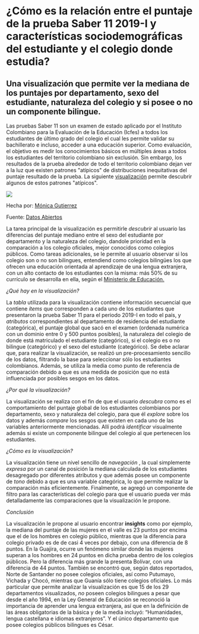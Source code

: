 # ¿Cómo es la relación entre el puntaje de la prueba Saber 11 2019-I y características sociodemográficas del estudiante y el colegio donde estudia?

## Una visualización que permite ver la mediana de los puntajes por departamento, sexo del estudiante, naturaleza del colegio y si posee o no un componente bilingue.

Las pruebas Saber 11 son un examen de estado aplicado por el Instituto Colombiano para la Evaluación de la Educación (Icfes) a todos los estudiantes de último grado del colegio
el cual les permite validar su bachillerato e incluso, acceder a una educación superior. Como evaluación, el objetivo es medir los conocimientos básicos en múltiples áreas a todos los estudiantes del
territorio colombiano sin exclusión. Sin embargo, los resultados de la prueba alrededor de todo el territorio colombiano dejan ver a la luz que existen patrones "atípicos" de distribuciones inequitativas del puntaje resultado de la prueba.
La siguiente [visualización](https://public.tableau.com/views/Viz3Icfes/Hoja1?:embed=y&:display_count=yes&publish=yes&:origin=viz_share_link) permite descubrir algunos de estos patrones "atípicos". 

<div class='tableauPlaceholder' id='viz1568698227457' style='position: relative'><noscript><a href='#'><img alt=' ' src='https:&#47;&#47;public.tableau.com&#47;static&#47;images&#47;Vi&#47;Viz3Icfes&#47;Hoja1&#47;1_rss.png' style='border: none' /></a></noscript><object class='tableauViz'  style='display:none;'><param name='host_url' value='https%3A%2F%2Fpublic.tableau.com%2F' /> <param name='embed_code_version' value='3' /> <param name='site_root' value='' /><param name='name' value='Viz3Icfes&#47;Hoja1' /><param name='tabs' value='no' /><param name='toolbar' value='yes' /><param name='static_image' value='https:&#47;&#47;public.tableau.com&#47;static&#47;images&#47;Vi&#47;Viz3Icfes&#47;Hoja1&#47;1.png' /> <param name='animate_transition' value='yes' /><param name='display_static_image' value='yes' /><param name='display_spinner' value='yes' /><param name='display_overlay' value='yes' /><param name='display_count' value='yes' /><param name='filter' value='publish=yes' /></object></div>

Hecha por: [Mónica Gutierrez](https://twitter.com/moni_gutierrezb)

Fuente: [Datos Abiertos](https://www.datos.gov.co/Educaci-n/Saber-11-2019-1/tkn6-e4ic)

La tarea principal de la visualización es permitirle *descubrir* al usuario las diferencias del puntaje mediano entre el sexo del estudiante por departamento y la naturaleza del colegio, dandole prioridad en la comparación a los colegio oficiales, mejor conocidos como colegios públicos. Como tareas adicionales, se le permite al usuario observar si los colegio son o no son bilingues, entendiend como colegios bilingües los que ofrecen una educación orientada al aprendizaje de una lengua extranjera, con un alto contacto de los estudiantes con la misma: más 50% de su currículo se desarrolla en ella, según el [Ministerio de Educación.](https://www.mineducacion.gov.co/1759/w3-article-364450.html?_noredirect=1)

*¿Qué hay en la visualización?*

La *tabla* utilizada para la visualización contiene información secuencial que contiene *ítems* que corresponden a cada uno de los estudiantes que presentaron la prueba Saber 11 para el periodo 2019-I en todo el país, y *atributos* correspondientes al departamento de residencia del estudiante (categórica), el puntaje global que sacó en el examen (ordenada numérica con un dominio entre 0 y 500 puntos posibles), la naturaleza del colegio de donde está matriculado el estudiante (categórico), si el colegio es o no bilingue (categórico) y el sexo del estudiante (categórico).
Se debe aclarar que, para realizar la visualización, se realizó un pre-procesamiento sencillo de los datos, filtrando la base para seleccionar sólo los estudiantes colombianos. Además, se utiliza la media como punto de referencia de comparación debido a que es una medida de posición que no está influenciada por posibles sesgos en los datos.

*¿Por qué la visualización?*

La visualización se realiza con el fin de que el usuario *descubra* como es el comportamiento del puntaje global de los estudiantes colombianos por departamento, sexo y naturaleza del colegio, para que él *explore* sobre los datos y además *compare* los sesgos que existen en cada uno de las variables anteriormente mencionadas. Allí podrá *identificar* visualmente además si existe un componente bilingue del colegio al que pertenecen los estudiantes. 

*¿Cómo es la visualización?*

La visualización tiene un nivel sencillo de *navegación* , la cual simplemente *expresa* por un canal de posición la mediana calculada de los estudiantes desagregado por diferentes atributos y que además posee un componente de *tono* debido a que es una variable categórica, lo que permite realizar la comparación más eficientemente. Finalmente, se agregó un componente de filtro para las características del colegio para que el usuario pueda ver más detalladamente las comparaciones que la visualización le propone.

*Conclusión*

La visualización le propone al usuario encontrar **insights** como por ejemplo, la mediana del puntaje de las mujeres en el valle es 23 puntos por encima que el de los hombres en colegio público, mientras que la diferencia para colegio privado es de de casi 4 veces por debajo, con una diferencia de 8 puntos. En la Guajira, ocurre un fenómeno similar donde las mujeres superan a los hombres en 24 puntos en dicha prueba dentro de los colegios públicos. Pero la diferencia más grande la presenta Bolívar, con una diferencia de 44 puntos. También se encontró que, según datos reportados, Norte de Santander no posee colegios oficiales, así como Putumayo, Vichada y Chocó, mientras que Guanía sólo tiene colegios oficiales. Lo más particular que permite analizar la visualización es que 15 de los 29 departamentos visualizados, *no* poseen colegios bilingues a pesar que desde el año 1994, en la Ley General de Educación se reconoció la importancia de aprender una lengua extranjera, así que en la definición de las áreas obligatorias de la básica y de la media incluyó: “Humanidades, lengua castellana e idiomas extranjeros”. Y el único departamento que posee colegios públicos bilingues es César. 










